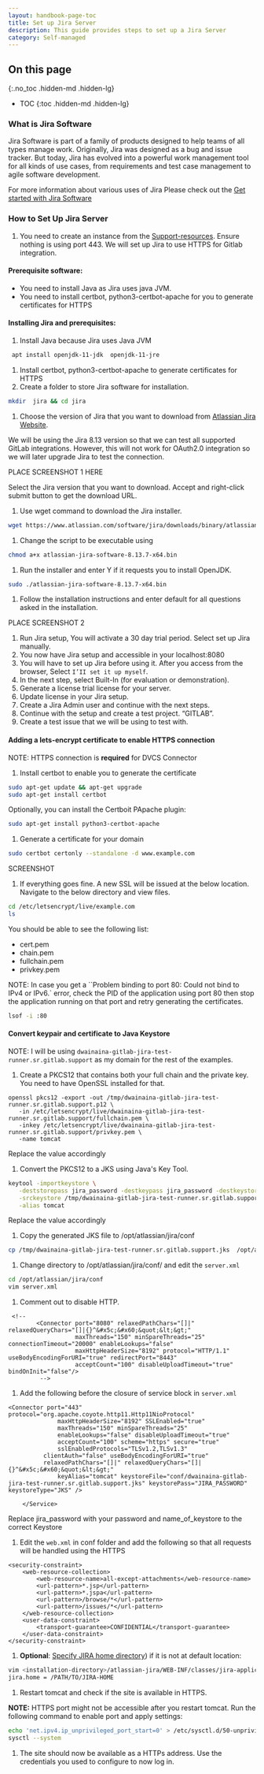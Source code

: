 ```yaml
---
layout: handbook-page-toc
title: Set up Jira Server
description: This guide provides steps to set up a Jira Server
category: Self-managed
---
```


## On this page

{:.no_toc .hidden-md .hidden-lg}

- TOC
{:toc .hidden-md .hidden-lg}

### What is Jira Software

Jira Software is part of a family of products designed to help teams of all types manage work. Originally, Jira was designed as a bug and issue tracker. But today, Jira has evolved into a powerful work management tool for all kinds of use cases, from requirements and test case management to agile software development. 

For more information about various uses of Jira Please check out the [Get started with Jira Software](https://www.atlassian.com/software/jira/guides/getting-started/basics)

### How to Set Up Jira Server

1. You need to create an instance from the [Support-resources](https://gitlab.com/gitlab-com/support/support-resources/). Ensure nothing is using port 443. We will set up Jira to use HTTPS for Gitlab integration. 

#### Prerequisite software:
- You need to install Java as Jira uses java JVM.
- You need to install certbot, python3-certbot-apache for you to generate certificates for HTTPS

#### Installing Jira and prerequisites: 

1. Install Java because Jira uses Java JVM

```bash
 apt install openjdk-11-jdk  openjdk-11-jre
```
1. Install certbot, python3-certbot-apache to generate certificates for HTTPS
1. Create a folder to store Jira software for installation. 

```bash
mkdir  jira && cd jira
```

1. Choose the version of Jira that you want to download from [Atlassian Jira Website](https://www.atlassian.com/software/jira/update).

We will be using the  Jira 8.13 version so that we can test all supported GitLab integrations. However, this will not work for OAuth2.0  integration so we will later upgrade Jira to test the connection.

PLACE SCREENSHOT 1 HERE

Select the Jira version that you want to download. 
Accept and right-click submit button to get the download URL.

1. Use wget command to download the Jira installer.

```bash
wget https://www.atlassian.com/software/jira/downloads/binary/atlassian-jira-software-8.13.7-x64.bin
```


1. Change the script to be executable using

```bash
chmod a+x atlassian-jira-software-8.13.7-x64.bin
```

1. Run the installer and enter Y if it requests you to install OpenJDK. 

```bash
sudo ./atlassian-jira-software-8.13.7-x64.bin
```

1.  Follow the installation instructions and enter default for all questions asked in the installation.

PLACE SCREENSHOT 2

1. Run Jira setup, You will activate a 30 day trial period. Select set up Jira manually. 
1. You now have Jira setup and accessible in your localhost:8080
1. You will have to set up Jira before using it. After you access from the browser, Select `I’II set it up myself`.
1. In the next step, select  Built-In (for evaluation or demonstration).  
1. Generate a license trial license for your server. 
1. Update license in your Jira setup. 
1. Create a Jira Admin user and continue with the next steps. 
1. Continue with the setup and create a test project.  “GITLAB”. 
1. Create a test issue that we will be using to test with. 

#### Adding a lets-encrypt certificate to enable HTTPS connection 

NOTE: 
HTTPS connection is **required** for DVCS Connector

1. Install certbot to enable you to generate the certificate

```bash
sudo apt-get update && apt-get upgrade
sudo apt-get install certbot
```

Optionally, you can install the Certboit PApache plugin:

```bash
sudo apt-get install python3-certbot-apache
```

1. Generate a certificate for your domain 

```bash
sudo certbot certonly --standalone -d www.example.com
```

SCREENSHOT

1. If everything goes fine. A new SSL will be issued at the below location. Navigate to the below directory and view files.

```bash
cd /etc/letsencrypt/live/example.com
ls
```

You should be able to see the following list:

- cert.pem
- chain.pem
- fullchain.pem
- privkey.pem

NOTE:
In case you get a ``Problem binding to port 80: Could not bind to IPv4 or IPv6.` error, check the PID of the application using port 80 then stop the application running on that port and retry generating the certificates. 

```bash
lsof -i :80
```

#### Convert keypair and certificate to Java Keystore

NOTE:
I will be using `dwainaina-gitlab-jira-test-runner.sr.gitlab.support` as my domain for the rest of the examples. 

1. Create a PKCS12 that contains both your full chain and the private key. You need to have OpenSSL installed for that.

```
openssl pkcs12 -export -out /tmp/dwainaina-gitlab-jira-test-runner.sr.gitlab.support.p12 \
   -in /etc/letsencrypt/live/dwainaina-gitlab-jira-test-runner.sr.gitlab.support/fullchain.pem \
   -inkey /etc/letsencrypt/live/dwainaina-gitlab-jira-test-runner.sr.gitlab.support/privkey.pem \
   -name tomcat
```
Replace the value accordingly

1. Convert the PKCS12 to a JKS using Java's Key Tool.

```bash
keytool -importkeystore \
   -deststorepass jira_password -destkeypass jira_password -destkeystore /tmp/dwainaina-gitlab-jira-test-runner.sr.gitlab.support.jks \
   -srckeystore /tmp/dwainaina-gitlab-jira-test-runner.sr.gitlab.support.p12  -srcstoretype PKCS12 -srcstorepass <JIRA_PASSWORD> \
   -alias tomcat
```

Replace the value accordingly

1. Copy the generated JKS file to /opt/atlassian/jira/conf

```bash
cp /tmp/dwainaina-gitlab-jira-test-runner.sr.gitlab.support.jks  /opt/atlassian/jira/conf/
```

1. Change directory to /opt/atlassian/jira/conf/ and edit the `server.xml`

```bash
cd /opt/atlassian/jira/conf
vim server.xml
```

1. Comment out to disable HTTP.

```
 <!--
        <Connector port="8080" relaxedPathChars="[]|" relaxedQueryChars="[]|{}^&#x5c;&#x60;&quot;&lt;&gt;"
                   maxThreads="150" minSpareThreads="25" connectionTimeout="20000" enableLookups="false"
                   maxHttpHeaderSize="8192" protocol="HTTP/1.1" useBodyEncodingForURI="true" redirectPort="8443"
                   acceptCount="100" disableUploadTimeout="true" bindOnInit="false"/>
         -->
```

1. Add the following before the closure of service block in `server.xml`

```
<Connector port="443" protocol="org.apache.coyote.http11.Http11NioProtocol"
              maxHttpHeaderSize="8192" SSLEnabled="true"
              maxThreads="150" minSpareThreads="25"
              enableLookups="false" disableUploadTimeout="true"
              acceptCount="100" scheme="https" secure="true"
              sslEnabledProtocols="TLSv1.2,TLSv1.3"
	      clientAuth="false" useBodyEncodingForURI="true"
	      relaxedPathChars="[]|" relaxedQueryChars="[]|{}^&#x5c;&#x60;&quot;&lt;&gt;"
              keyAlias="tomcat" keystoreFile="conf/dwainaina-gitlab-jira-test-runner.sr.gitlab.support.jks" keystorePass="JIRA_PASSWORD" keystoreType="JKS" />

    </Service>
```

Replace jira_password with your password  and name_of_keystore to the correct Keystore

1. Edit the `web.xml` in conf folder and add the following so that all requests will be handled using the HTTPS

```
<security-constraint>
	<web-resource-collection>
		<web-resource-name>all-except-attachments</web-resource-name>
		<url-pattern>*.jsp</url-pattern>
		<url-pattern>*.jspa</url-pattern>
		<url-pattern>/browse/*</url-pattern>
		<url-pattern>/issues/*</url-pattern>
	</web-resource-collection>
	<user-data-constraint>
		<transport-guarantee>CONFIDENTIAL</transport-guarantee>
	</user-data-constraint>
</security-constraint>
```

1. **Optional**: [Specify JIRA home directory](https://confluence.atlassian.com/adminjiraserver/setting-your-jira-application-home-directory-938847747.html
)) if it is not at default location: 

```bash
vim <installation-directory>/atlassian-jira/WEB-INF/classes/jira-application.properties
jira.home = /PATH/TO/JIRA-HOME
```

1. Restart tomcat and check if the site is available in HTTPS.

**NOTE:**
HTTPS port might not be accessible after you restart tomcat.  Run the following command to enable port and apply settings:

```bash
echo 'net.ipv4.ip_unprivileged_port_start=0' > /etc/sysctl.d/50-unprivileged-ports.conf
sysctl --system
```

1. The site should now be available as a HTTPs address. Use the credentials you used to configure to now log in. 


